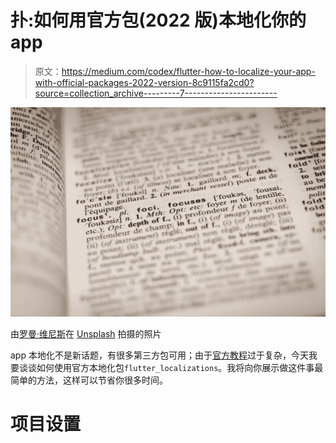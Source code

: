 # 扑:如何用官方包(2022 版)本地化你的 app

> 原文：<https://medium.com/codex/flutter-how-to-localize-your-app-with-official-packages-2022-version-8c9115fa2cd0?source=collection_archive---------7----------------------->

![](img/143d70b425a41918b7c962cf12dea843.png)

由[罗曼·维尼斯](https://unsplash.com/@rvignes?utm_source=unsplash&utm_medium=referral&utm_content=creditCopyText)在 [Unsplash](https://unsplash.com/s/photos/dictionary?utm_source=unsplash&utm_medium=referral&utm_content=creditCopyText) 拍摄的照片

app 本地化不是新话题，有很多第三方包可用；由于[官方教程](https://docs.flutter.dev/development/accessibility-and-localization/internationalization)过于复杂，今天我要谈谈如何使用官方本地化包`flutter_localizations`。我将向你展示做这件事最简单的方法，这样可以节省你很多时间。

# 项目设置